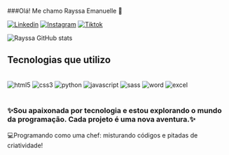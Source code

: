 
###Olá! Me chamo Rayssa Emanuelle 👋

[![Linkedin](https://img.shields.io/badge/LinkedIn-0077B5?style=for-the-badge&logo=linkedin&logoColor=white)](https://www.linkedin.com/in/rayssa-emanuelle-464a6b234/)
[![Instagram](https://img.shields.io/badge/Instagram-E4405F?style=for-the-badge&logo=instagram&logoColor=white)](https://www.instagram.com/rayssalima1605/)
[![Tiktok](https://img.shields.io/badge/TikTok-000000?style=for-the-badge&logo=tiktok&logoColor=white)](https://www.tiktok.com/@ray_dev?_t=8r2UPTYiWk1&_r=1)


![Rayssa GitHub stats](https://github-readme-stats.vercel.app/api?username=RayssaEmanuelle&show_icons=true&theme=dracula)

## Tecnologias que utilizo 

<div style="display: inline_block"><br/>
<img align="center" alt="html5" src="https://img.shields.io/badge/HTML5-E34F26?style=for-the-badge&logo=html5&logoColor=white" />
<img align="center" alt="css3" src="https://img.shields.io/badge/CSS3-1572B6?style=for-the-badge&logo=css3&logoColor=white" />
<img align="center" alt="python" src="https://img.shields.io/badge/Python-14354C?style=for-the-badge&logo=python&logoColor=white" />
<img align="center" alt="javascript" src="https://img.shields.io/badge/JavaScript-F7DF1E?style=for-the-badge&logo=javascript&logoColor=black" />
<img align="center" alt="sass" src="https://img.shields.io/badge/Sass-CC6699?style=for-the-badge&logo=sass&logoColor=white" />
<img align="center" alt="word" src="https://img.shields.io/badge/Microsoft_Word-2B579A?style=for-the-badge&logo=microsoft-word&logoColor=whitee" />
<img align="center" alt="excel" src="https://img.shields.io/badge/Microsoft_Excel-217346?style=for-the-badge&logo=microsoft-excel&logoColor=white" />



</div><br/>

### ✨Sou apaixonada por tecnologia e estou explorando o mundo da programação. Cada projeto é uma nova aventura.✨

💻Programando como uma chef: misturando códigos e pitadas de criatividade!
